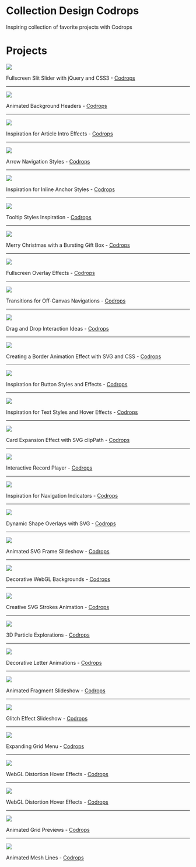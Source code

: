 # Collection Design Codrops
Inspiring collection of favorite projects with Codrops

# Projects

![](https://codropspz-tympanus.netdna-ssl.com/codrops/wp-content/uploads/2012/06/SlitSlider.jpg)

Fullscreen Slit Slider with jQuery and CSS3 - [Codrops](https://tympanus.net/codrops/2012/06/05/fullscreen-slit-slider-with-jquery-and-css3/)

---

![](https://codropspz-tympanus.netdna-ssl.com/codrops/wp-content/uploads/2014/09/AnimatedHeaderBackgrounds.png)

Animated Background Headers - [Codrops](https://tympanus.net/codrops/2014/09/23/animated-background-headers/)

---

![](https://codropspz-tympanus.netdna-ssl.com/codrops/wp-content/uploads/2014/05/ArticleIntroEffects.png)

Inspiration for Article Intro Effects - [Codrops](https://tympanus.net/codrops/2014/05/22/inspiration-for-article-intro-effects/)

---

![](https://codropspz-tympanus.netdna-ssl.com/codrops/wp-content/uploads/2014/05/ArrowNavigationEffects.png)

Arrow Navigation Styles - [Codrops](https://tympanus.net/codrops/2014/05/28/arrow-navigation-styles/)

---

![](https://codropspz-tympanus.netdna-ssl.com/codrops/wp-content/uploads/2014/06/InlineLinkStyles.png)

Inspiration for Inline Anchor Styles - [Codrops](https://tympanus.net/codrops/2014/06/04/inspiration-for-inline-anchor-styles/)

---

![](https://codropspz-tympanus.netdna-ssl.com/codrops/wp-content/uploads/2014/10/TooltipStylesInspiration.png)

Tooltip Styles Inspiration - [Codrops](https://tympanus.net/codrops/2014/10/07/tooltip-styles-inspiration/)

---

![](https://codropspz-tympanus.netdna-ssl.com/codrops/wp-content/uploads/2013/12/MerryChristmasCodrops_Main.png)

Merry Christmas with a Bursting Gift Box - [Codrops](https://tympanus.net/codrops/2013/12/24/merry-christmas-with-a-bursting-gift-box/)

---

![](https://codropspz-tympanus.netdna-ssl.com/codrops/wp-content/uploads/2014/02/FullscreenOverlayStyles.jpg)

Fullscreen Overlay Effects - [Codrops](https://tympanus.net/codrops/2014/02/06/fullscreen-overlay-effects/)

---

![](https://codropspz-tympanus.netdna-ssl.com/codrops/wp-content/uploads/2013/08/sidebartransitions.png)

Transitions for Off-Canvas Navigations - [Codrops](https://tympanus.net/codrops/2013/08/28/transitions-for-off-canvas-navigations/)

---

![](https://codropspz-tympanus.netdna-ssl.com/codrops/wp-content/uploads/2014/11/DragDropInteractions.png)

Drag and Drop Interaction Ideas - [Codrops](https://tympanus.net/codrops/2014/11/11/drag-and-drop-interaction-ideas/)

---

![](https://codropspz-tympanus.netdna-ssl.com/codrops/wp-content/uploads/2014/02/BorderAnimationSVG.png)

Creating a Border Animation Effect with SVG and CSS - [Codrops](https://tympanus.net/codrops/2014/02/26/creating-a-border-animation-effect-with-svg-and-css/)

---

![](https://codropspz-tympanus.netdna-ssl.com/codrops/wp-content/uploads/2015/02/ButtonStylesInspiration.png)

Inspiration for Button Styles and Effects - [Codrops](https://tympanus.net/codrops/2015/02/26/inspiration-button-styles-effects/)

---

![](https://codropspz-tympanus.netdna-ssl.com/codrops/wp-content/uploads/2015/05/LinkStylesHoverEffects.jpg)

Inspiration for Text Styles and Hover Effects - [Codrops](https://tympanus.net/codrops/2015/05/13/inspiration-for-text-styles-and-hover-effects/)

---

![](https://codropspz-tympanus.netdna-ssl.com/codrops/wp-content/uploads/2015/06/CardExpansion.jpg)

Card Expansion Effect with SVG clipPath - [Codrops](https://tympanus.net/codrops/2015/06/18/card-expansion-effect-svg-clippath/)

---

![](https://codropspz-tympanus.netdna-ssl.com/codrops/wp-content/uploads/2016/06/InteractiveRecordPlayer_800x600.jpg)

Interactive Record Player - [Codrops](https://tympanus.net/codrops/2016/06/15/interactive-record-player/)

---

![](https://codropspz-tympanus.netdna-ssl.com/codrops/wp-content/uploads/2016/09/NavigationIndicators_Xusni.gif)

Inspiration for Navigation Indicators - [Codrops](https://tympanus.net/codrops/2016/09/02/inspiration-navigation-indicators/)

---

![](https://codropspz-tympanus.netdna-ssl.com/codrops/wp-content/uploads/2017/10/ShapeOverlays.png)

Dynamic Shape Overlays with SVG - [Codrops](https://tympanus.net/codrops/2017/10/17/dynamic-shape-overlays-with-svg/)

---

![](https://codropspz-tympanus.netdna-ssl.com/codrops/wp-content/uploads/2017/11/AnimatedFrameSlideshow_Featured.jpg)

Animated SVG Frame Slideshow - [Codrops](https://tympanus.net/codrops/2017/11/15/animated-svg-frame-slideshow/)

---

![](https://codropspz-tympanus.netdna-ssl.com/codrops/wp-content/uploads/2017/11/DecorativeWebGLBackgrounds01.png)

Decorative WebGL Backgrounds - [Codrops](https://tympanus.net/codrops/2017/11/28/decorative-webgl-backgrounds/)

---

![](https://codropspz-tympanus.netdna-ssl.com/codrops/wp-content/uploads/2017/12/AnimatedStrokes.png)

Creative SVG Strokes Animation - [Codrops](https://tympanus.net/codrops/2017/12/05/creative-svg-strokes-animation/)

---

![](https://codropspz-tympanus.netdna-ssl.com/codrops/wp-content/uploads/2017/12/3dparticleexplorations.jpg)

3D Particle Explorations - [Codrops](https://tympanus.net/codrops/2017/12/12/3d-particle-explorations/)

---

![](https://codropspz-tympanus.netdna-ssl.com/codrops/wp-content/uploads/2018/01/DecorativeLetterEffects_featured.jpg)

Decorative Letter Animations - [Codrops](https://tympanus.net/codrops/2018/01/10/decorative-letter-animations/)

---

![](https://codropspz-tympanus.netdna-ssl.com/codrops/wp-content/uploads/2018/02/PiecesSlider.jpg)

Animated Fragment Slideshow - [Codrops](https://tympanus.net/codrops/2018/02/21/animated-fragment-slideshow/)

---

![](https://codropspz-tympanus.netdna-ssl.com/codrops/wp-content/uploads/2018/03/GlitchSlideshow_featured.jpg)

Glitch Effect Slideshow - [Codrops](https://tympanus.net/codrops/2018/03/13/glitch-effect-slideshow/)

---

![](https://codropspz-tympanus.netdna-ssl.com/codrops/wp-content/uploads/2018/03/GridMenu_featured.jpg)

Expanding Grid Menu - [Codrops](https://tympanus.net/codrops/2018/03/28/grid-menu/)

---

![](https://codropspz-tympanus.netdna-ssl.com/codrops/wp-content/uploads/2018/04/DistortionHoverEffect.jpg)

WebGL Distortion Hover Effects - [Codrops](https://tympanus.net/codrops/2018/04/10/webgl-distortion-hover-effects/)

---

![](https://codropspz-tympanus.netdna-ssl.com/codrops/wp-content/uploads/2018/08/DiagonalSlideshow.jpg)

WebGL Distortion Hover Effects - [Codrops](https://tympanus.net/codrops/2018/08/28/diagonal-slideshow/)

---

![](https://codropspz-tympanus.netdna-ssl.com/codrops/wp-content/uploads/2018/10/Animated-Grids-Layout_Featured.jpg)

Animated Grid Previews - [Codrops](https://tympanus.net/codrops/2018/10/31/animated-grids-layout/)

---

![](https://codropspz-tympanus.netdna-ssl.com/codrops/wp-content/uploads/2019/01/MeshLines_Featured-2.jpg)

Animated Mesh Lines - [Codrops](https://tympanus.net/codrops/2019/01/08/animated-mesh-lines/)
